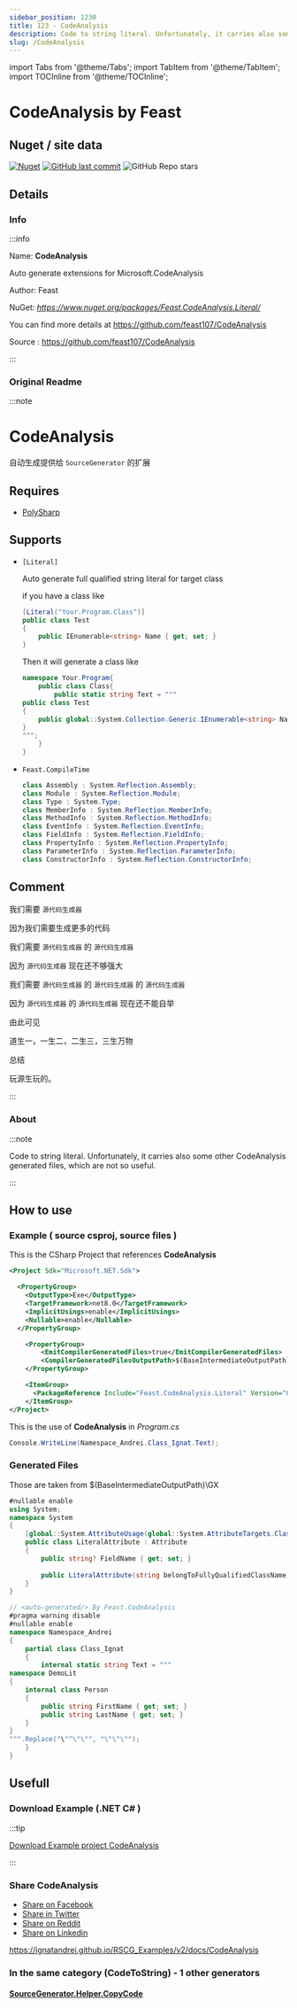```yaml
---
sidebar_position: 1230
title: 123 - CodeAnalysis
description: Code to string literal. Unfortunately, it carries also some other CodeAnalysis generated files, which are not so useful.
slug: /CodeAnalysis
---
```

import Tabs from '@theme/Tabs';
import TabItem from '@theme/TabItem';
import TOCInline from '@theme/TOCInline';

# CodeAnalysis  by Feast


<TOCInline toc={toc}  />

## Nuget / site data
[![Nuget](https://img.shields.io/nuget/dt/Feast.CodeAnalysis.Literal?label=Feast.CodeAnalysis.Literal)](https://www.nuget.org/packages/Feast.CodeAnalysis.Literal/)
[![GitHub last commit](https://img.shields.io/github/last-commit/feast107/CodeAnalysis?label=updated)](https://github.com/feast107/CodeAnalysis)
![GitHub Repo stars](https://img.shields.io/github/stars/feast107/CodeAnalysis?style=social)

## Details

### Info
:::info

Name: **CodeAnalysis**

Auto generate extensions for Microsoft.CodeAnalysis

Author: Feast

NuGet: 
*https://www.nuget.org/packages/Feast.CodeAnalysis.Literal/*   


You can find more details at https://github.com/feast107/CodeAnalysis

Source : https://github.com/feast107/CodeAnalysis

:::

### Original Readme
:::note

# CodeAnalysis
自动生成提供给 `SourceGenerator` 的扩展

## Requires

+ [PolySharp](https://github.com/Sergio0694/PolySharp)

## Supports

+ `[Literal]`
    
    Auto generate full qualified string literal for target class
    
    if you have a class like
    ```csharp
    [Literal("Your.Program.Class")]
    public class Test
    {
        public IEnumerable<string> Name { get; set; }
    }
    ```
    Then it will generate a class like

    ```csharp
    namespace Your.Program{
        public class Class{
            public static string Text = """
    public class Test
    {
        public global::System.Collection.Generic.IEnumerable<string> Name { get; set; }
    }
    """;
        }
    }
    ```

+ `Feast.CompileTime`
    ```csharp
    class Assembly : System.Reflection.Assembly;
    class Module : System.Reflection.Module;
    class Type : System.Type;
    class MemberInfo : System.Reflection.MemberInfo;
    class MethodInfo : System.Reflection.MethodInfo;
    class EventInfo : System.Reflection.EventInfo;
    class FieldInfo : System.Reflection.FieldInfo;
    class PropertyInfo : System.Reflection.PropertyInfo;
    class ParameterInfo : System.Reflection.ParameterInfo;
    class ConstructorInfo : System.Reflection.ConstructorInfo;
    ```

## Comment

我们需要 `源代码生成器`

因为我们需要生成更多的代码

我们需要 `源代码生成器` 的 `源代码生成器`

因为 `源代码生成器` 现在还不够强大

我们需要 `源代码生成器` 的 `源代码生成器` 的 `源代码生成器`

因为 `源代码生成器` 的 `源代码生成器` 现在还不能自举

由此可见

道生一，一生二，二生三，三生万物

总结

玩源生玩的。

:::

### About
:::note

Code to string literal. Unfortunately, it carries also some other CodeAnalysis generated files, which are not so useful.


:::

## How to use

### Example ( source csproj, source files )

<Tabs>

<TabItem value="csproj" label="CSharp Project">

This is the CSharp Project that references **CodeAnalysis**
```xml showLineNumbers {16}
<Project Sdk="Microsoft.NET.Sdk">

  <PropertyGroup>
    <OutputType>Exe</OutputType>
    <TargetFramework>net8.0</TargetFramework>
    <ImplicitUsings>enable</ImplicitUsings>
    <Nullable>enable</Nullable>
  </PropertyGroup>

	<PropertyGroup>
		<EmitCompilerGeneratedFiles>true</EmitCompilerGeneratedFiles>
		<CompilerGeneratedFilesOutputPath>$(BaseIntermediateOutputPath)\GX</CompilerGeneratedFilesOutputPath>
	</PropertyGroup>

	<ItemGroup>
	  <PackageReference Include="Feast.CodeAnalysis.Literal" Version="0.1.0" />
	</ItemGroup>
</Project>

```

</TabItem>

  <TabItem value="D:\gth\RSCG_Examples\v2\rscg_examples\CodeAnalysis\src\DemoLit\Program.cs" label="Program.cs" >

  This is the use of **CodeAnalysis** in *Program.cs*

```csharp showLineNumbers 
Console.WriteLine(Namespace_Andrei.Class_Ignat.Text);
```
  </TabItem>

</Tabs>

### Generated Files

Those are taken from $(BaseIntermediateOutputPath)\GX

<Tabs>


<TabItem value="D:\gth\RSCG_Examples\v2\rscg_examples\CodeAnalysis\src\DemoLit\obj\GX\Feast.CodeAnalysis.LiteralGenerator\Feast.CodeAnalysis.Generators.LiteralGenerator.LiteralGenerator\LiteralAttribute.g.cs" label="LiteralAttribute.g.cs" >


```csharp showLineNumbers 
#nullable enable
using System;
namespace System
{
    [global::System.AttributeUsage(global::System.AttributeTargets.Class | global::System.AttributeTargets.Struct | global::System.AttributeTargets.Interface | global::System.AttributeTargets.Enum | global::System.AttributeTargets.Delegate)]
    public class LiteralAttribute : Attribute
    {
        public string? FieldName { get; set; }
    
        public LiteralAttribute(string belongToFullyQualifiedClassName){ }
    }
}
```

  </TabItem>


<TabItem value="D:\gth\RSCG_Examples\v2\rscg_examples\CodeAnalysis\src\DemoLit\obj\GX\Feast.CodeAnalysis.LiteralGenerator\Feast.CodeAnalysis.Generators.LiteralGenerator.LiteralGenerator\Namespace_Andrei.Class_Ignat.g.cs" label="Namespace_Andrei.Class_Ignat.g.cs" >


```csharp showLineNumbers 
// <auto-generated/> By Feast.CodeAnalysis
#pragma warning disable
#nullable enable
namespace Namespace_Andrei
{
    partial class Class_Ignat
    {
        internal static string Text = """
namespace DemoLit
{
    internal class Person
    {
        public string FirstName { get; set; }
        public string LastName { get; set; }
    }
}
""".Replace("\"^\"\"", "\"\"\"");
    }
}
```

  </TabItem>


</Tabs>

## Usefull

### Download Example (.NET  C# )

:::tip

[Download Example project CodeAnalysis ](/sources/CodeAnalysis.zip)

:::


### Share CodeAnalysis 

<ul>
  <li><a href="https://www.facebook.com/sharer/sharer.php?u=https%3A%2F%2Fignatandrei.github.io%2FRSCG_Examples%2Fv2%2Fdocs%2FCodeAnalysis&quote=CodeAnalysis" title="Share on Facebook" target="_blank">Share on Facebook</a></li>
  <li><a href="https://twitter.com/intent/tweet?source=https%3A%2F%2Fignatandrei.github.io%2FRSCG_Examples%2Fv2%2Fdocs%2FCodeAnalysis&text=CodeAnalysis:%20https%3A%2F%2Fignatandrei.github.io%2FRSCG_Examples%2Fv2%2Fdocs%2FCodeAnalysis" target="_blank" title="Tweet">Share in Twitter</a></li>
  <li><a href="http://www.reddit.com/submit?url=https%3A%2F%2Fignatandrei.github.io%2FRSCG_Examples%2Fv2%2Fdocs%2FCodeAnalysis&title=CodeAnalysis" target="_blank" title="Submit to Reddit">Share on Reddit</a></li>
  <li><a href="http://www.linkedin.com/shareArticle?mini=true&url=https%3A%2F%2Fignatandrei.github.io%2FRSCG_Examples%2Fv2%2Fdocs%2FCodeAnalysis&title=CodeAnalysis&summary=&source=https%3A%2F%2Fignatandrei.github.io%2FRSCG_Examples%2Fv2%2Fdocs%2FCodeAnalysis" target="_blank" title="Share on LinkedIn">Share on Linkedin</a></li>
</ul>

https://ignatandrei.github.io/RSCG_Examples/v2/docs/CodeAnalysis

### In the same category (CodeToString) - 1 other generators


#### [SourceGenerator.Helper.CopyCode](/docs/SourceGenerator.Helper.CopyCode)

